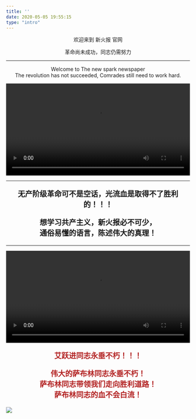 ```yaml
---
title: ''
date: 2020-05-05 19:55:15
type: "intro"
---
```

<script>document.getElementsByTagName("title")[0].innerText = '新火报';</script>
<p align="center" class="title1">欢迎来到 新火报 官网</p>
<p align="center" class="title2">革命尚未成功，同志仍需努力</p>

<hr class="index-hr" />

<p align="center" class="title2">Welcome to The new spark newspaper</br>
The revolution has not succeeded, Comrades still need to work hard.</p>


<video id="index-video" src="https://file.ybob.cf/video.mp4" controls="controls"  width="100%"></video>

<hr class="index-hr" />

<p  align="center" style="font-weight: bold;font-size:20px;">无产阶级革命可不是空话，光流血是取得不了胜利的！！！</p>

<p  align="center" style="font-weight: bold;font-size: 20px;">想学习共产主义，新火报必不可少，<br>通俗易懂的语言，陈述伟大的真理！</p>

<hr class="index-hr" />
<video id="index-video" src="https://file.yupenbob.ml/img/202302092228632.mp4" controls="controls"  width="100%"></video>

<p  align="center" style="font-weight: bold;font-size: 20px;color: #b22121;">艾跃进同志永垂不朽！！！</p>


<p  align="center" style="font-weight: bold;font-size: 20px;color: #b22121;">伟大的萨布林同志永垂不朽！<br>
萨布林同志带领我们走向胜利道路！<br>
萨布林同志的血不会白流！</p>


![](https://file.yupenbob.ml/img/202302092217116.jpg)



